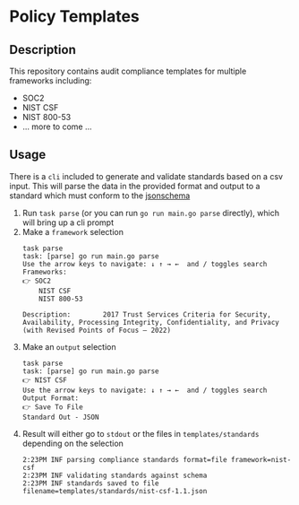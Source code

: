# Policy Templates

## Description

This repository contains audit compliance templates for multiple frameworks
including:

- SOC2
- NIST CSF
- NIST 800-53
- ... more to come ...

## Usage

There is a `cli` included to generate and validate standards based on a csv
input. This will parse the data in the provided format and output to a standard
which must conform to the [jsonschema](standards/jsonschema/standards.json)

1. Run `task parse` (or you can run `go run main.go parse` directly), which will
   bring up a cli prompt
1. Make a `framework` selection
   ```
   task parse
   task: [parse] go run main.go parse
   Use the arrow keys to navigate: ↓ ↑ → ←  and / toggles search
   Frameworks:
   👉 SOC2
       NIST CSF
       NIST 800-53

   Description:        2017 Trust Services Criteria for Security, Availability, Processing Integrity, Confidentiality, and Privacy (with Revised Points of Focus – 2022)
   ```
1. Make an `output` selection
   ```
   task parse
   task: [parse] go run main.go parse
   👉 NIST CSF
   Use the arrow keys to navigate: ↓ ↑ → ←  and / toggles search
   Output Format:
   👉 Save To File
   Standard Out - JSON
   ```
1. Result will either go to `stdout` or the files in `templates/standards`
   depending on the selection
   ```
   2:23PM INF parsing compliance standards format=file framework=nist-csf
   2:23PM INF validating standards against schema
   2:23PM INF standards saved to file filename=templates/standards/nist-csf-1.1.json
   ```
